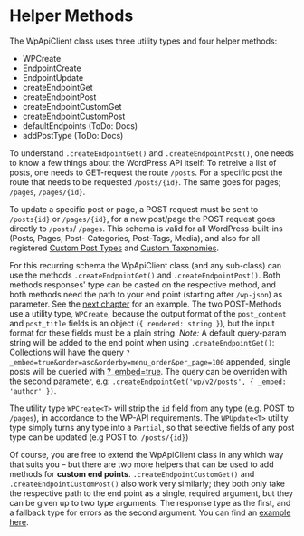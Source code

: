 # Helper Methods

The WpApiClient class uses three utility types and four helper methods:

- WPCreate
- EndpointCreate
- EndpointUpdate
- createEndpointGet
- createEndpointPost
- createEndpointCustomGet
- createEndpointCustomPost
- defaultEndpoints (ToDo: Docs)
- addPostType (ToDo: Docs)

To understand `.createEndpointGet()` and `.createEndpointPost()`, one needs to
know a few things about the WordPress API itself: To retreive a list of posts,
one needs to GET-request the route `/posts`. For a specific post the route that
needs to be requested `/posts/{id}`. The same goes for pages; `/pages`, `/pages/{id}`.

To update a specific post or page, a POST request must be sent to `/posts{id}` or
`/pages/{id}`, for a new post/page the POST request goes directly to `/posts`/
`/pages`. This schema is valid for all WordPress-built-ins (Posts, Pages, Post-
Categories, Post-Tags, Media), and also for all registered [Custom Post Types](https://developer.wordpress.org/reference/functions/register_post_type/ ':crossorgin')
and [Custom Taxonomies](https://developer.wordpress.org/reference/functions/register_taxonomy/ ':crossorgin').

For this recurring schema the WpApiClient class (and any sub-class) can use the
methods `.createEndpointGet()` and `.createEndpointPost()`. Both methods responses'
type can be casted on the respective method, and both methods need the path to
your end point (starting after `/wp-json`) as parameter. See the [next chapter](usage/custom-post-types.md)
for an example. The two POST-Methods use a utility type, `WPCreate`, because the
output format of the `post_content` and `post_title` fields is an object
(`{ rendered: string }`), but the input format for these fields must be a plain
string. _Note:_ A default query-param string will be added to the end point when
using `.createEndpointGet()`: Collections will have the query `?_embed=true&order=asc&orderby=menu_order&per_page=100`
appended, single posts will be queried with [?_embed=true](https://developer.wordpress.org/rest-api/using-the-rest-api/global-parameters/#_embed ':crossorgin').
The query can be overriden with the second parameter, e.g:
`.createEndpointGet('wp/v2/posts', { _embed: 'author' })`.

The utility type `WPCreate<T>` will strip the `id` field from any type (e.g. POST
to `/pages`), in accordance to the WP-API requirements. The `WPUpdate<T>` utility
type simply turns any type into a `Partial`, so that selective fields of any post
type can be updated (e.g POST to. `/posts/{id}`)

Of course, you are free to extend the WpApiClient class in any which way that suits
you – but there are two more helpers that can be used to add methods for
__custom end points__. `.createEndpointCustomGet()` and `.createEndpointCustomPost()`
also work very similarly; they both only take the respective path to the end point
as a single, required argument, but they can be given up to two type arguments:
The response type as the first, and a fallback type for errors as the second argument.
You can find an [example here](usage/custom-end-points.md).
